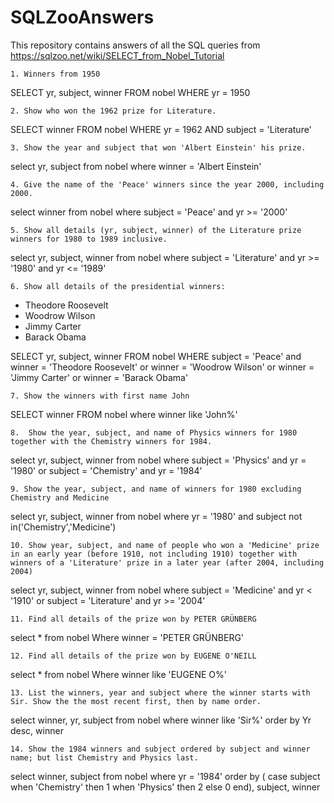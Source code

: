 # SQLZooAnswers
This repository contains answers of all the SQL queries from https://sqlzoo.net/wiki/SELECT_from_Nobel_Tutorial


``1. Winners from 1950``


SELECT yr, subject, winner
  FROM nobel
 WHERE yr = 1950
 
 
 ``2. Show who won the 1962 prize for Literature.``
 
 SELECT winner
  FROM nobel
 WHERE yr = 1962
   AND subject = 'Literature'
   
   ``3. Show the year and subject that won 'Albert Einstein' his prize.``
   
   select yr, subject
from nobel
where winner = 'Albert Einstein'

``4. Give the name of the 'Peace' winners since the year 2000, including 2000.``

select winner
from nobel
where subject = 'Peace' and yr >= '2000'

``5. Show all details (yr, subject, winner) of the Literature prize winners for 1980 to 1989 inclusive.``

select yr, subject, winner
from nobel
where subject = 'Literature' and yr >= '1980' and yr <= '1989'

``6. Show all details of the presidential winners:``

* Theodore Roosevelt
* Woodrow Wilson
* Jimmy Carter
* Barack Obama

SELECT yr, subject, winner
FROM nobel
WHERE subject = 'Peace' and winner = 'Theodore Roosevelt' or winner = 'Woodrow Wilson' or winner = 'Jimmy Carter' or winner = 'Barack Obama'


``7. Show the winners with first name John``

SELECT winner
FROM nobel
where winner like 'John%'


``8.  Show the year, subject, and name of Physics winners for 1980 together with the Chemistry winners for 1984.``

select yr, subject, winner
from nobel 
where subject = 'Physics' and yr = '1980' or subject = 'Chemistry' and yr = '1984'

``9. Show the year, subject, and name of winners for 1980 excluding Chemistry and Medicine``

select yr, subject, winner
from nobel
where yr = '1980' and subject not in('Chemistry','Medicine')

``10. Show year, subject, and name of people who won a 'Medicine' prize in an early year (before 1910, not including 1910) together with winners of a 'Literature' prize in a later year (after 2004, including 2004)``

select yr, subject, winner
from nobel
where subject = 'Medicine' and yr < '1910' or subject = 'Literature' and yr >= '2004'

``11. Find all details of the prize won by PETER GRÜNBERG``

select *
from nobel
Where winner = 'PETER GRÜNBERG'

``12. Find all details of the prize won by EUGENE O'NEILL``

select *
from nobel
Where winner like 'EUGENE O%'

``13. List the winners, year and subject where the winner starts with Sir. Show the the most recent first, then by name order.``

select winner, yr, subject
from nobel
where winner like 'Sir%'
order by Yr desc, winner

``14. Show the 1984 winners and subject ordered by subject and winner name; but list Chemistry and Physics last.``

select winner, subject
from nobel
where yr = '1984'
order by ( case subject
           when 'Chemistry' then 1
           when 'Physics'   then 2
           else 0
           end), subject, winner






















